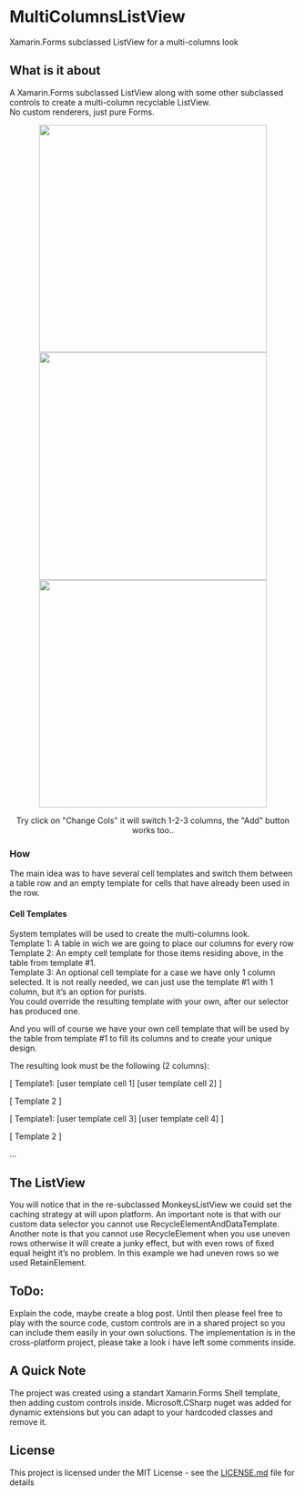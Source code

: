 # MultiColumnsListView
Xamarin.Forms subclassed ListView for a multi-columns look

## What is it about

A Xamarin.Forms subclassed ListView along with some other subclassed controls to create a multi-column recyclable ListView.<br>
No custom renderers, just pure Forms.

<p align="center">
  <img height="400" src="https://github.com/taublast/MultiColumnsListView/blob/master/Screenshot_1555781169.jpg">
  <img height="400" src="https://github.com/taublast/MultiColumnsListView/blob/master/Screenshot_1555781171.jpg">
  <img height="400" src="https://github.com/taublast/MultiColumnsListView/blob/master/Screenshot_1555781162.jpg">
</p>

<p align="center">
  Try click on "Change Cols" it will switch 1-2-3 columns, the "Add" button works too..
</p>

### How

The main idea was to have several cell templates and switch them between a table row and an empty template for cells that have already been used in the row. 

#### Cell Templates

System templates will be used to create the multi-columns look.<br>
Template 1: A table in wich we are going to place our columns for every row<br>
Template 2: An empty cell template for those items residing above, in the table from template #1.<br>
Template 3: An optional cell template for a case we have only 1 column selected. It is not really needed, we can just use the template #1 with 1 column, but it’s an option for purists.<br>
You could override the resulting template with your own, after our selector has produced one.<br>

And you will of course we have your own cell template that will be used by the table from template #1 to fill its columns and to create your unique design.<br>

The resulting look must be the following (2 columns):

[ Template1: [user template cell 1] [user template cell 2] ]

[ Template 2 ]

[ Template1: [user template cell 3] [user template cell 4] ]

[ Template 2 ]

…

## The ListView

You will notice that in the re-subclassed MonkeysListView we could set the caching strategy at will upon platform.
An important note is that with our custom data selector you cannot use RecycleElementAndDataTemplate. 
Another note is that you cannot use RecycleElement when you use uneven rows otherwise it will create a junky effect, but with even rows of fixed equal height it’s no problem. In this example we had uneven rows so we used RetainElement. 


## ToDo: 

Explain the code, maybe create a blog post. 
Until then please feel free to play with the source code, custom controls are in a shared project  so you can include them easily in your own soluctions.
The implementation is in the cross-platform project, please take a look i have left some comments inside.


## A Quick Note

The project was created using a standart Xamarin.Forms Shell template, then adding custom controls inside. 
Microsoft.CSharp nuget was added for dynamic extensions but you can adapt to your hardcoded classes and remove it.


## License

This project is licensed under the MIT License - see the [LICENSE.md](LICENSE.md) file for details
